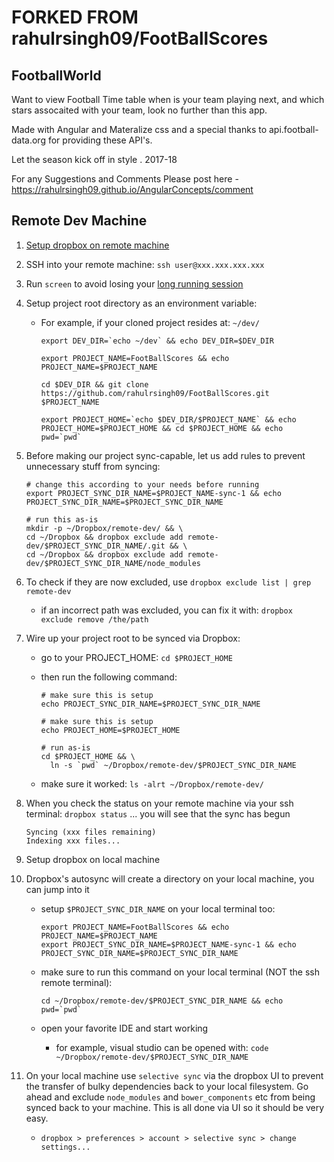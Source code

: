 # FORKED FROM rahulrsingh09/FootBallScores

## FootballWorld

Want to view Football Time table when is your team playing next, and which stars assocaited with your team, look no further than this app.

Made with Angular and Materalize css and a special thanks to api.football-data.org for providing these API's.

Let the season kick off in style . 2017-18

For any Suggestions and Comments Please post here - https://rahulrsingh09.github.io/AngularConcepts/comment 

## Remote Dev Machine

1. [Setup dropbox on remote machine](https://training.shoppinpal.com/setup-box-on-azure/setup-dropbox-on-azure.html)
1. SSH into your remote machine: `ssh user@xxx.xxx.xxx.xxx`
1. Run `screen` to avoid losing your [long running session](https://training.shoppinpal.com/long-running-sessions.html)
1. Setup project root directory as an environment variable:
    * For example, if your cloned project resides at: `~/dev/`

        ```
        export DEV_DIR=`echo ~/dev` && echo DEV_DIR=$DEV_DIR
        
        export PROJECT_NAME=FootBallScores && echo PROJECT_NAME=$PROJECT_NAME

        cd $DEV_DIR && git clone https://github.com/rahulrsingh09/FootBallScores.git $PROJECT_NAME

        export PROJECT_HOME=`echo $DEV_DIR/$PROJECT_NAME` && echo PROJECT_HOME=$PROJECT_HOME && cd $PROJECT_HOME && echo pwd=`pwd`
        ```
1. Before making our project sync-capable, let us add rules to prevent unnecessary stuff from syncing:

    ```
    # change this according to your needs before running
    export PROJECT_SYNC_DIR_NAME=$PROJECT_NAME-sync-1 && echo PROJECT_SYNC_DIR_NAME=$PROJECT_SYNC_DIR_NAME

    # run this as-is
    mkdir -p ~/Dropbox/remote-dev/ && \
    cd ~/Dropbox && dropbox exclude add remote-dev/$PROJECT_SYNC_DIR_NAME/.git && \
    cd ~/Dropbox && dropbox exclude add remote-dev/$PROJECT_SYNC_DIR_NAME/node_modules
    ```
1. To check if they are now excluded, use `dropbox exclude list | grep remote-dev`
    * if an incorrect path was excluded, you can fix it with: `dropbox exclude remove /the/path`
1. Wire up your project root to be synced via Dropbox:
    * go to your PROJECT_HOME: `cd $PROJECT_HOME`
    * then run the following command:

      ```
      # make sure this is setup
      echo PROJECT_SYNC_DIR_NAME=$PROJECT_SYNC_DIR_NAME

      # make sure this is setup
      echo PROJECT_HOME=$PROJECT_HOME

      # run as-is
      cd $PROJECT_HOME && \
        ln -s `pwd` ~/Dropbox/remote-dev/$PROJECT_SYNC_DIR_NAME
      ```
    * make sure it worked: `ls -alrt ~/Dropbox/remote-dev/`
1. When you check the status on your remote machine via your ssh terminal: `dropbox status` ... you will see that the sync has begun

    ```
    Syncing (xxx files remaining)
    Indexing xxx files...
    ```
1. Setup dropbox on local machine
1. Dropbox's autosync will create a directory on your local machine, you can jump into it
    * setup `$PROJECT_SYNC_DIR_NAME` on your local terminal too:

      ```
      export PROJECT_NAME=FootBallScores && echo PROJECT_NAME=$PROJECT_NAME
      export PROJECT_SYNC_DIR_NAME=$PROJECT_NAME-sync-1 && echo PROJECT_SYNC_DIR_NAME=$PROJECT_SYNC_DIR_NAME
      ```
    * make sure to run this command on your local terminal (NOT the ssh remote terminal):

      ```
      cd ~/Dropbox/remote-dev/$PROJECT_SYNC_DIR_NAME && echo pwd=`pwd`
      ```
    * open your favorite IDE and start working
      * for example, visual studio can be opened with: `code ~/Dropbox/remote-dev/$PROJECT_SYNC_DIR_NAME`
1. On your local machine use `selective sync` via the dropbox UI to prevent the transfer of bulky dependencies back to your local filesystem. Go ahead and exclude `node_modules` and `bower_components` etc from being synced back to your machine. This is all done via UI so it should be very easy.
    * `dropbox > preferences > account > selective sync > change settings...`
